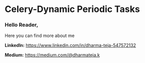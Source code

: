 # Celery-Dynamic Periodic Tasks
### Hello Reader,
Here you can find more about me

**LinkedIn:** https://www.linkedin.com/in/dharma-teja-547572132

**Medium:** https://medium.com/@dharmateja.k